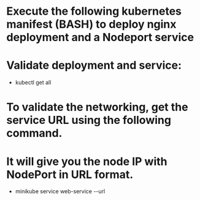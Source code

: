 # Execute the following kubernetes manifest (BASH) to deploy nginx deployment and a Nodeport service
# Validate deployment and service:
- kubectl get all
# To validate the networking, get the service URL using the following command. 
# It will give you the node IP with NodePort in URL format.
- minikube service web-service --url